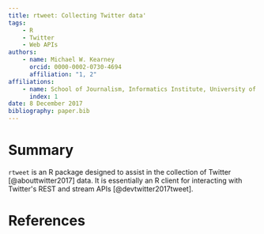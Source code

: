 ```yaml
---
title: rtweet: Collecting Twitter data'
tags:
    - R
    - Twitter
    - Web APIs
authors:
    - name: Michael W. Kearney
      orcid: 0000-0002-0730-4694
      affiliation: "1, 2"
affiliations:
    - name: School of Journalism, Informatics Institute, University of Missouri
      index: 1
date: 8 December 2017
bibliography: paper.bib
---
```


# Summary

`rtweet` is an R package designed to assist in the collection of
Twitter [@abouttwitter2017] data. It is essentially an R client
for interacting with Twitter's REST and stream APIs [@devtwitter2017tweet].

# References
